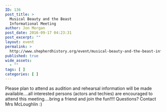 ```yaml
---
ID: 136
post_title: >
  Musical Beauty and the Beast
  Informational Meeting
author: Jon Morgan
post_date: 2016-09-17 04:23:31
post_excerpt: ""
layout: event
permalink: >
  http://www.shepherdhistory.org/event/musical-beauty-and-the-beast-informational-meeting/
published: true
wide_assets:
  - ""
tags: [ ]
categories: [ ]
---
```

Please plan to attend as audition and rehearsal information will be made available....all interested persons (actors and techies) are encouraged to attend this meeting....bring a friend and join the f<span class="text_exposed_show">un!!!! Questions? Contact Mrs McLoughlin <span class="_47e3"><i class="img sp_fM-mz8spZ1b sx_5371b4"></i><span class="_7oe">:)</span></span></span>